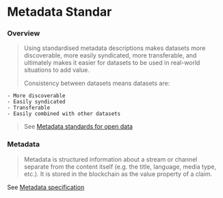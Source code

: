# Metadata Standar

### Overview

> Using standardised metadata descriptions makes datasets more discoverable, more easily syndicated, more transferable, and ultimately makes it easier for datasets to be used in real-world situations to add value.
>
> Consistency between datasets means datasets are:

    - More discoverable
    - Easily syndicated
    - Transferable
    - Easily combined with other datasets
   >
   > See [Metadata standards for open data](https://salsadigital.com.au/insights/metadata-standards-for-open-data)


### Metadata

> Metadata is structured information about a stream or channel separate from the content itself (e.g. the title, language, media type, etc.). It is stored in the blockchain as the value property of a claim.

See [Metadata specification](https://lbry.tech/spec#metadata)
